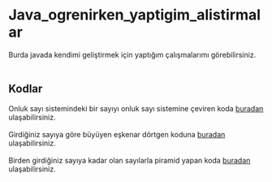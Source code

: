 # Java_ogrenirken_yaptigim_alistirmalar
Burda javada kendimi geliştirmek için yaptığım çalışmalarımı görebilirsiniz.<br><br>
## Kodlar
Onluk sayı sistemindeki bir sayıyı onluk sayı sistemine çeviren koda [buradan](https://github.com/KaanKarabacak-01/Java_ogrenirken_yaptigim_alistirmalar/blob/main/intToBinary.java) ulaşabilirsiniz.<br><br>
Girdiğiniz sayıya göre büyüyen eşkenar dörtgen koduna [buradan](https://github.com/KaanKarabacak-01/Java_ogrenirken_yaptigim_alistirmalar/blob/main/baklavaDilimi.java) ulaşabilirsiniz.<br><br>
Birden girdiğiniz sayıya kadar olan sayılarla piramid yapan koda [buradan](https://github.com/KaanKarabacak-01/Java_ogrenirken_yaptigim_alistirmalar/blob/main/sayiPiramidi.java) ulaşabilirsiniz.<br><br>
